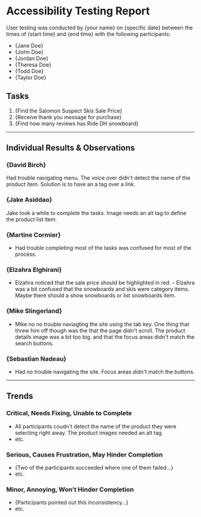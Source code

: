 # Accessibility Testing Report

User testing was conducted by {your name} on {specific date} between the times of {start time} and {end time} with the following participants:

- {Jane Doe}
- {John Doe}
- {Jordan Doe}
- {Theresa Doe}
- {Todd Doe}
- {Taylor Doe}

## Tasks

1. {Find the Salomon Suspect Skis Sale Price}
2. {Receive thank you message for purchase}
3. {Find how many reviews has Ride DH snowboard}

---

## Individual Results & Observations

### {David Birch}

Had trouble navigating menu. The voice over didn't detect the name of the product item. Solution is to have an a tag over a link.

### {Jake Asiddao}

Jake took a while to complete the tasks.
Image needs an alt tag to define the product list item.

### {Martine Cormier}

- Had trouble completing most of the tasks was confused for most of the process.

### {Elzahra Elghirani}

- Elzahra noticed that the sale price should be highlighted in red.
– Elzahra was a bit confused that the snowboards and skis were category items. Maybe there should a show snowboards or list snowboards item.

### {Mike Slingerland}

- Mike no no trouble naviagting the site using the tab key. One thing that threw him off though was the that the page didn't scroll. The product details image was a bit too big. and that the focus areas didn't match the search buttons.

### {Sebastian Nadeau}

- Had no trouble navigating the site. Focus areas didn't match the buttons.

---

## Trends

### Critical, Needs Fixing, Unable to Complete

- All participants coudn't detect the name of the product they were selecting right away. The product images needed an alt tag. 
- etc.

### Serious, Causes Frustration, May Hinder Completion

- {Two of the participants succeeded where one of them failed…}
- etc.

### Minor, Annoying, Won’t Hinder Completion

- {Participants pointed out this inconsistency…}
- etc.